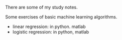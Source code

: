 There are some of my study notes.

Some exercises of basic machine learning algorithms.
- linear regression: in python. matlab
- logistic regression: in python, matlab
